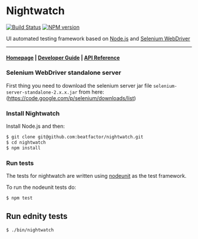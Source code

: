 # Nightwatch

[![Build Status](https://travis-ci.org/beatfactor/nightwatch.png?branch=master)](https://travis-ci.org/beatfactor/nightwatch) [![NPM version](https://badge.fury.io/js/nightwatch.png)](http://badge.fury.io/js/nightwatch)

UI automated testing framework based on [Node.js](http://nodejs.org/) and [Selenium WebDriver](http://docs.seleniumhq.org/projects/webdriver/)

***

#### [Homepage](http://nightwatchjs.org) | [Developer Guide](http://nightwatchjs.org/guide) | [API Reference](http://nightwatchjs.org/api)

### Selenium WebDriver standalone server

First thing you need to download the selenium server jar file `selenium-server-standalone-2.x.x.jar` from here:
(https://code.google.com/p/selenium/downloads/list)

### Install Nightwatch

Install Node.js and then:
```sh
$ git clone git@github.com:beatfactor/nightwatch.git
$ cd nightwatch
$ npm install
```

### Run tests

The tests for nightwatch are written using [nodeunit](https://github.com/caolan/nodeunit) as the test framework.

To run the nodeunit tests do:
```sh
$ npm test
```

## Run ednity tests

```sh
$ ./bin/nightwatch
```
